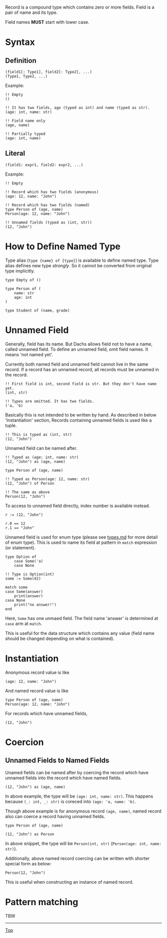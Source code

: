 Record is a compound type which contains zero or more fields. Field is a pair of name and its type.

Field names **MUST** start with lower case.

# Syntax

## Definition

```
(field1[: Type1], field2[: Type2], ...)
(Type1, Type2, ...)
```

Example:

```
!! Empty
()

!! It has two fields, age (typed as int) and name (typed as str).
(age: int, name: str)

!! Field name only
(age, name)

!! Partially typed
(age: int, name)
```

## Literal

```
(field1: expr1, field2: expr2, ...)
```

Example:

```
!! Empty

!! Record which has two fields (anonymous)
(age: 12, name: "John")

!! Record which has two fields (named)
type Person of (age, name)
Person(age: 12, name: "John")

!! Unnamed fields (typed as (int, str))
(12, "John")
```

# How to Define Named Type

Type alias (`type {name} of {type}`) is available to define named type. Type alias defines new
type *strongly*. So it cannot be converted from original type implicitly.

```
type Empty of ()

type Person of (
    name: str
    age: int
)

type Student of (name, grade)
```

# Unnamed Field

Generally, field has its name. But Dachs allows field not to have a name, called unnamed field.
To define an unnamed field, omit field names. It means 'not named yet'.

Currently both named field and unnamed field cannot live in the same record. If a record has
an unnamed record, all records must be unnamed in the record.

```
!! First field is int, second field is str. But they don't have name yet.
(int, str)

!! Types are omitted. It has two fields.
('a, 'b)
```

Basically this is not intended to be written by hand. As described in below 'Instantiation'
section, Records containing unnamed fields is used like a tuple.

```
!! This is typed as (int, str)
(12, "John")
```

Unnamed field can be named after.

```
!! Typed as (age: int, name: str)
(12, "John") as (age, name)

type Person of (age, name)

!! Typed as Person(age: 12, name: str)
(12, "John") of Person

!! The same as above
Person(12, "John")
```

To access to unnamed field directly, index number is available instead.

```
r := (12, "John")

r.0 == 12
r.1 == "John"
```

Unnamed field is used for enum type (please see [types.md](types.md) for more detail of enum type).
This is used to name its field at pattern in `match` expression (or statement).

```
type Option of
    case Some('a)
    case None

!! Type is Option(int)
some := Some(42)

match some
case Some(answer)
    print(answer)
case None
    print("no answer!")
end
```

Here, `Some` has one unmaed field. The field name 'answer' is determined at `case` arm at `match`.

This is useful for the data structure which contains any value (field name should be changed
depending on what is contained).

# Instantiation

Anonymous record value is like

```
(age: 12, name: "John")
```

And named record value is like

```
type Person of (age, name)
Person(age: 12, name: "John")
```

For records which have unnamed fields,

```
(12, "John")
```

# Coercion

## Unnamed Fields to Named Fields

Unamed fields can be named after by coercing the record which have unnamed fields into the record
which have named fields.

```
(12, "John") as (age, name)
```

In above example, the type will be `(age: int, name: str)`. This happens because `(_: int, _: str)` is coreced into `(age: 'a, name: 'b)`.

Though above example is for anonymous record `(age, name)`, named record also can coerce a record having unnamed fields.

```
type Person of (age, name)

(12, "John") as Person
```

In above snippet, the type will be `Person(int, str)` (`Person(age: int, name: str)`).

Additionally, above named record coercing can be written with shorter special form as below:

```
Person(12, "John")
```

This is useful when constructing an instance of named record.

# Pattern matching

TBW

---
[Top](./README.md)
